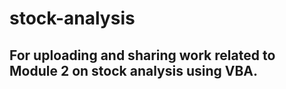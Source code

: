 # stock-analysis
## For uploading and sharing work related to Module 2 on stock analysis using VBA.
